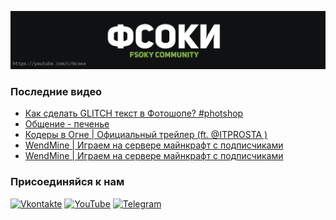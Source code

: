 [![Header](https://github.com/Fsoky/Fsoky/blob/main/assets/header-github.jpg)](https://youtube.com/c/Фсоки)

### Последние видео
<!-- YOUTUBE:START -->
- [Как сделать GLITCH текст в Фотошопе? #photshop](https://www.youtube.com/watch?v=-yJgbIE0ZCQ)
- [Общение - печенье](https://www.youtube.com/watch?v=3XghdWQBauY)
- [Кодеры в Огне | Официальный трейлер &lpar;ft. @ITPROSTA &rpar;](https://www.youtube.com/watch?v=WSHYarJZXLk)
- [WendMine | Играем на сервере майнкрафт с подписчиками](https://www.youtube.com/watch?v=NFFmsu5u5aU)
- [WendMine | Играем на сервере майнкрафт с подписчиками](https://www.youtube.com/watch?v=2tKeac5m9l8)
<!-- YOUTUBE:END -->

### Присоединяйся к нам
[![Vkontakte](https://img.shields.io/badge/Vkontakte-black?style=for-the-badge&logo=VK)](https://vk.com/fsoky)
[![YouTube](https://img.shields.io/badge/YouTube-red?style=for-the-badge&logo=YouTube)](https://youtube.com/c/Фсоки)
[![Telegram](https://img.shields.io/badge/Telegram-blue?style=for-the-badge&logo=Telegram)](https://t.me/fsokycommunity)
